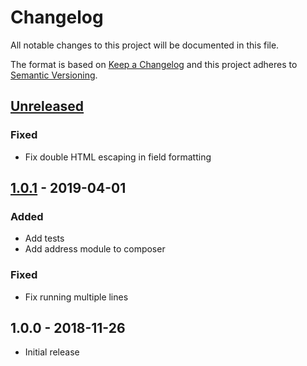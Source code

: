 # Changelog

All notable changes to this project will be documented in this file.

The format is based on [Keep a Changelog](http://keepachangelog.com/en/1.0.0/)
and this project adheres to [Semantic Versioning](http://semver.org/spec/v2.0.0.html).

## [Unreleased]
### Fixed
- Fix double HTML escaping in field formatting

## [1.0.1] - 2019-04-01
### Added
- Add tests
- Add address module to composer

### Fixed
- Fix running multiple lines

## 1.0.0 - 2018-11-26
- Initial release

[Unreleased]: https://bitbucket.org/projectcosmic/address_format/branches/compare/HEAD%250D1.0.1
[1.0.1]: https://bitbucket.org/projectcosmic/address_format/branches/compare/1.0.1%250D1.0.0
